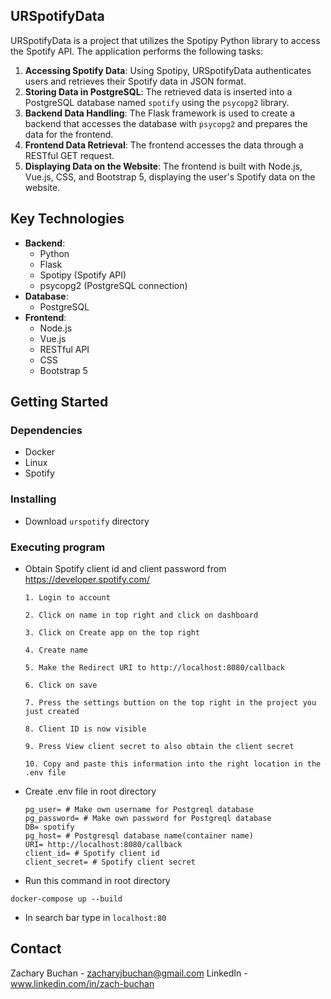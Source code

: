 ## URSpotifyData

URSpotifyData is a project that utilizes the Spotipy Python library to access the Spotify API. The application performs the following tasks:

1. **Accessing Spotify Data**: Using Spotipy, URSpotifyData authenticates users and retrieves their Spotify data in JSON format.
2. **Storing Data in PostgreSQL**: The retrieved data is inserted into a PostgreSQL database named `spotify` using the `psycopg2` library.
3. **Backend Data Handling**: The Flask framework is used to create a backend that accesses the database with `psycopg2` and prepares the data for the frontend.
4. **Frontend Data Retrieval**: The frontend accesses the data through a RESTful GET request.
5. **Displaying Data on the Website**: The frontend is built with Node.js, Vue.js, CSS, and Bootstrap 5, displaying the user's Spotify data on the website.

## Key Technologies

- **Backend**:
  - Python
  - Flask
  - Spotipy (Spotify API)
  - psycopg2 (PostgreSQL connection)
- **Database**:
  - PostgreSQL
- **Frontend**:
  - Node.js
  - Vue.js
  - RESTful API
  - CSS
  - Bootstrap 5

## Getting Started

### Dependencies

* Docker
* Linux
* Spotify

### Installing

* Download `urspotify` directory 

### Executing program
* Obtain Spotify client id and client password from https://developer.spotify.com/
  ```
  1. Login to account
  
  2. Click on name in top right and click on dashboard
  
  3. Click on Create app on the top right
  
  4. Create name
  
  5. Make the Redirect URI to http://localhost:8080/callback
  
  6. Click on save
  
  7. Press the settings buttion on the top right in the project you just created
  
  8. Client ID is now visible
  
  9. Press View client secret to also obtain the client secret
  
  10. Copy and paste this information into the right location in the .env file
  ```
  


* Create .env file in root directory
  ```
  pg_user= # Make own username for Postgreql database
  pg_password= # Make own password for Postgreql database
  DB= spotify
  pg_host= # Postgresql database name(container name)
  URI= http://localhost:8080/callback
  client_id= # Spotify client id
  client_secret= # Spotify client secret 
  ```

* Run this command in root directory
```
docker-compose up --build
```
* In search bar type in `localhost:80`

## Contact
Zachary Buchan - zacharyjbuchan@gmail.com
LinkedIn - www.linkedin.com/in/zach-buchan






